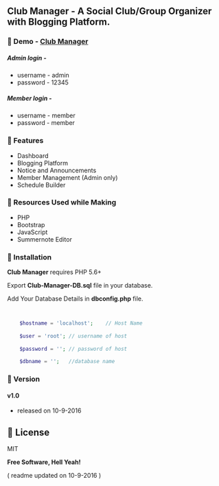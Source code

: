 ## Club Manager - A Social Club/Group Organizer with Blogging Platform.

### :pushpin: Demo - [Club Manager](http://showcase.sharadshinde.in/Club-Manager)

##### Admin login -
* username - admin
* password - 12345

##### Member login -
* username - member
* password - member


### :pushpin: Features
* Dashboard
* Blogging Platform
* Notice and Announcements
* Member Management (Admin only)
* Schedule Builder

### :pushpin: Resources Used while Making
* PHP
* Bootstrap
* JavaScript
* Summernote Editor

### :pushpin: Installation

**Club Manager** requires PHP 5.6+

Export **Club-Manager-DB.sql** file in your database.

Add Your Database Details in **dbconfig.php** file.

```php


	$hostname = 'localhost'; 	// Host Name
	
	$user = 'root'; // username of host
	
	$password = ''; // password of host
	
	$dbname = ''; 	//database name


```

### :pushpin: Version

#### v1.0
* released on 10-9-2016


:pushpin: License
----

MIT


**Free Software, Hell Yeah!**


( readme updated on 10-9-2016 )
